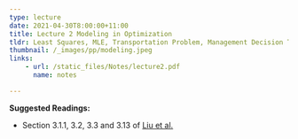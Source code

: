 ```yaml
---
type: lecture
date: 2021-04-30T8:00:00+11:00
title: Lecture 2 Modeling in Optimization
tldr: Least Squares, MLE, Transportation Problem, Management Decision Tree Analysis, DL, RL
thumbnail: /_images/pp/modeling.jpeg
links: 
    - url: /static_files/Notes/lecture2.pdf
      name: notes

---
```

**Suggested Readings:**

- Section 3.1.1, 3.2, 3.3 and 3.13 of [Liu et al.](http://bicmr.pku.edu.cn/~wenzw/optbook/opt1.pdf)


